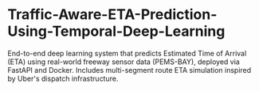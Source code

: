 # Traffic-Aware-ETA-Prediction-Using-Temporal-Deep-Learning
End-to-end deep learning system that predicts Estimated Time of Arrival (ETA) using real-world freeway sensor data (PEMS-BAY), deployed via FastAPI and Docker. Includes multi-segment route ETA simulation inspired by Uber's dispatch infrastructure.
